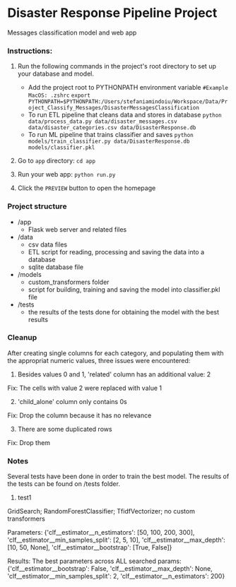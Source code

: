# Disaster Response Pipeline Project
Messages classification model and web app

### Instructions:
1. Run the following commands in the project's root directory to set up your database and model.
    - Add the project root to PYTHONPATH environment variable
        `#Example MacOS: .zshrc`
        `export PYTHONPATH=$PYTHONPATH:/Users/stefaniamindoiu/Workspace/Data/Project_Classify_Messages/DisasterMessagesClassification`
    - To run ETL pipeline that cleans data and stores in database
        `python data/process_data.py data/disaster_messages.csv data/disaster_categories.csv data/DisasterResponse.db`
    - To run ML pipeline that trains classifier and saves
        `python models/train_classifier.py data/DisasterResponse.db models/classifier.pkl`

2. Go to `app` directory: `cd app`

3. Run your web app: `python run.py`

4. Click the `PREVIEW` button to open the homepage

### Project structure
- /app
    - Flask web server and related files
- /data
    - csv data files
    - ETL script for reading, processing and saving the data into a database
    - sqlite database file
- /models
    - custom_transformers folder
    - script for building, training and saving the model into classifier.pkl file
- /tests
    - the results of the tests done for obtaining the model with the best results

### Cleanup
After creating single columns for each category, and populating them with the appropriat numeric values, three issues were encountered:
1. Besides values 0 and 1, 'related' column has an additional value: 2

Fix: The cells with value 2 were replaced with value 1

2. 'child_alone' column only contains 0s

Fix: Drop the column because it has no relevance

3. There are some duplicated rows

Fix: Drop them

### Notes
Several tests have been done in order to train the best model. The results of the tests can be found on /tests folder.
1. test1

GridSearch; RandomForestClassifier; TfidfVectorizer; no custom transformers

Parameters: {'clf__estimator__n_estimators': [50, 100, 200, 300], 'clf__estimator__min_samples_split': [2, 5, 10], 'clf__estimator__max_depth': [10, 50, None], 'clf__estimator__bootstrap': [True, False]}

Results: 
The best parameters across ALL searched params:
{'clf__estimator__bootstrap': False, 'clf__estimator__max_depth': None, 'clf__estimator__min_samples_split': 2, 'clf__estimator__n_estimators': 200}


